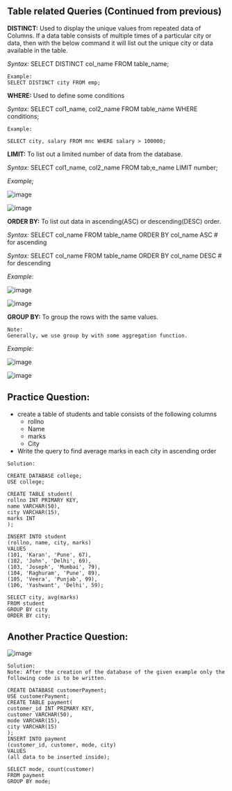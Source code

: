 ## Table related Queries (Continued from previous)

__DISTINCT:__ Used to display the unique values from repeated data of Columns.
If a data table consists of multiple times of a particular city or data, then with the below command it will list out the unique city or data available in the table.    

_Syntax:_ SELECT DISTINCT col_name FROM table_name;
```
Example:
SELECT DISTINCT city FROM emp;
```
__WHERE:__ Used to define some conditions     

_Syntax:_  SELECT col1_name, col2_name FROM table_name WHERE conditions;
```
Example:

SELECT city, salary FROM mnc WHERE salary > 100000;

```

__LIMIT:__ To list out a limited number of data from the database.

_Syntax:_ SELECT col1_name, col2_name FROM tab;e_name LIMIT number;

_Example;_

![image](https://github.com/Mohesh-mkp/SQL_Basics/assets/101304247/77447d2e-8a7e-45f8-bf58-3fd79d2791fd)

![image](https://github.com/Mohesh-mkp/SQL_Basics/assets/101304247/1e1c99a9-aa50-4255-b686-df86c93a0aca)



__ORDER BY:__ To list out data in ascending(ASC) or descending(DESC) order.     

_Syntax:_ SELECT col_name FROM table_name ORDER BY col_name ASC        # for ascending       

_Syntax:_ SELECT col_name FROM table_name ORDER BY col_name DESC        # for descending

_Example:_

![image](https://github.com/Mohesh-mkp/SQL_Basics/assets/101304247/ec50e9b4-6288-48e6-bf56-0c1d5d3e570f)

![image](https://github.com/Mohesh-mkp/SQL_Basics/assets/101304247/c95395c2-9a31-4547-9590-98784e08f5dc)


__GROUP BY:__ To group the rows with the same values.   
```
Note:
Generally, we use group by with some aggregation function.
```
_Example:_    

![image](https://github.com/Mohesh-mkp/SQL_Basics/assets/101304247/d554e65d-52ec-4c44-966c-97b52202fbce)

![image](https://github.com/Mohesh-mkp/SQL_Basics/assets/101304247/50d45ea3-8608-4813-a793-416a444f5927)


## Practice Question:
- create a table of students and table consists of the following columns
    -  rollno
    -  Name
    -  marks
    -  City
- Write the query to find average marks in each city in ascending order

```
Solution:

CREATE DATABASE college;
USE college;

CREATE TABLE student(
rollno INT PRIMARY KEY,
name VARCHAR(50),
city VARCHAR(15),
marks INT
);

INSERT INTO student
(rollno, name, city, marks)
VALUES
(101, 'Karan', 'Pune', 67),
(102, 'John', 'Delhi', 69),
(103, 'Joseph', 'Mumbai', 79),
(104, 'Raghuram', 'Pune', 89),
(105, 'Veera', 'Punjab', 99),
(106, 'Yashwant', 'Delhi', 59);

SELECT city, avg(marks)
FROM student
GROUP BY city
ORDER BY city;

```
## Another Practice Question:
![image](https://github.com/Mohesh-mkp/SQL_Basics/assets/101304247/27aaa4d6-168c-4130-a1d1-5c3e82dcfa03)

```
Solution:
Note: After the creation of the database of the given example only the following code is to be written.

CREATE DATABASE customerPayment;
USE customerPayment;
CREATE TABLE payment(
customer_id INT PRIMARY KEY,
customer VARCHAR(50),
mode VARCHAR(15),
city VARCHAR(15)
);
INSERT INTO payment
(customer_id, customer, mode, city)
VALUES
(all data to be inserted inside);

SELECT mode, count(customer)
FROM payment
GROUP BY mode;

```








